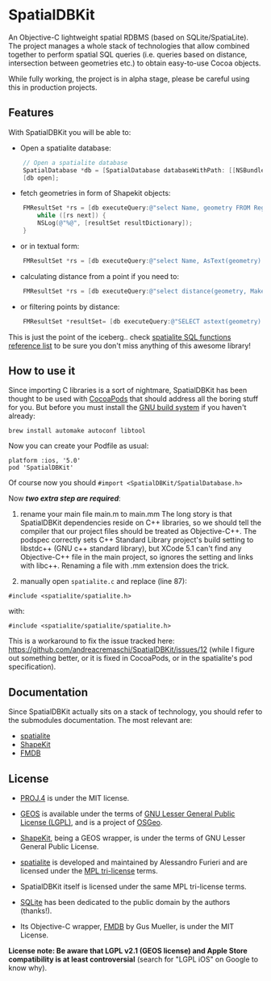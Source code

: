 SpatialDBKit
============

An Objective-C lightweight spatial RDBMS (based on SQLite/SpatiaLite).
The project manages a whole stack of technologies that allow combined together to perform spatial SQL queries (i.e. queries based on distance, intersection between geometries etc.) to obtain easy-to-use Cocoa objects.

While fully working, the project is in alpha stage, please be careful using this in production projects.

## Features ##

With SpatialDBKit you will be able to:

* Open a spatialite database:

```Objective-C
    // Open a spatialite database
    SpatialDatabase *db = [SpatialDatabase databaseWithPath: [[NSBundle mainBundle] pathForResource:@"test" ofType:@"sqlite"]];
    [db open];
```

* fetch geometries in form of Shapekit objects:

```Objective-C    
    FMResultSet *rs = [db executeQuery:@"select Name, geometry FROM Regions"];
        while ([rs next]) {
        NSLog(@"%@", [resultSet resultDictionary]);
    }
```    
    
* or in textual form:

```Objective-C    
    FMResultSet *rs = [db executeQuery:@"select Name, AsText(geometry) as geom_text FROM Regions"];
```

* calculating distance from a point if you need to:

```Objective-C    
    FMResultSet *rs = [db executeQuery:@"select distance(geometry, MakePoint(45.694216,9.676909,4326)) AS text FROM Regions"];
```

* or filtering points by distance:

```Objective-C    
    FMResultSet *resultSet= [db executeQuery:@"SELECT astext(geometry) as geometry, distance(geometry, MakePoint(45.694216,9.676909,4326)) as geometry, Name FROM Towns where distance(geometry, MakePoint(45.694216,9.676909,4326)) < 5000"];
```


This is just the point of the iceberg.. check [spatialite SQL functions reference list](http://www.gaia-gis.it/gaia-sins/spatialite-sql-4.1.0.html) to be sure you don't miss anything of this awesome library!

## How to use it ##

Since importing C libraries is a sort of nightmare, SpatialDBKit has been thought to be used with [CocoaPods](http://cocoapods.org) that should address all the boring stuff for you.
But before you must install the [GNU build system](http://en.wikipedia.org/wiki/GNU_build_system) if you haven't already:

```
brew install automake autoconf libtool
```

Now you can create your Podfile as usual: 

```
platform :ios, '5.0'
pod 'SpatialDBKit'
```

Of course now you should ```#import <SpatialDBKit/SpatialDatabase.h>```

Now ___two extra step are required___: 

1. rename your main file main.m to main.mm 
The long story is that SpatialDBKit dependencies reside on C++ libraries, so we should tell the compiler that our project files should be treated as Objective-C++. The podspec correctly sets C++ Standard Library project's build setting to libstdc++ (GNU c++ standard library), but XCode 5.1 can't find any Objective-C++ file in the main project, so ignores the setting and links with libc++. Renaming a file with .mm extension does the trick.

2. manually open ```spatialite.c``` and replace (line 87):

```
#include <spatialite/spatialite.h>
```

with:

```
#include <spatialite/spatialite/spatialite.h>
```

This is a workaround to fix the issue tracked here: https://github.com/andreacremaschi/SpatialDBKit/issues/12 (while I figure out something better, or it is fixed in CocoaPods, or in the spatialite's pod specification).

## Documentation ##

Since SpatialDBKit actually sits on a stack of technology, you should refer to the submodules documentation. The most relevant are:

- [spatialite](https://www.gaia-gis.it/fossil/libspatialite/index)
- [ShapeKit](https://github.com/andreacremaschi/ShapeKit) 
- [FMDB](https://github.com/ccgus/fmdb)


## License ##

 * [PROJ.4](http://trac.osgeo.org/proj/) is under the MIT license.

 * [GEOS](http://trac.osgeo.org/geos/) is available under the terms of  [GNU Lesser General Public License (LGPL)](http://www.gnu.org/licenses/old-licenses/lgpl-2.1.html), and is a project of  [OSGeo](http://www.osgeo.org).
 * [ShapeKit](https://github.com/andreacremaschi/ShapeKit), being a GEOS wrapper, is under the terms of GNU Lesser General Public License.

 * [spatialite](https://www.gaia-gis.it/fossil/libspatialite/index) is developed and maintained by Alessandro Furieri  and are licensed under the [MPL tri-license](http://www.mozilla.org/MPL/boilerplate-1.1/mpl-tri-license-html) terms.
 * SpatialDBKit itself is licensed under the same MPL tri-license terms.

 * [SQLite](http://www.sqlite.org/copyright.html) has been dedicated to the public domain by the authors (thanks!).
 * Its Objective-C wrapper, [FMDB](https://github.com/ccgus/fmdb) by Gus Mueller, is under the MIT License.

**License note: Be aware that LGPL v2.1 (GEOS license) and Apple Store compatibility is at least controversial** (search for "LGPL iOS" on Google to know why).
